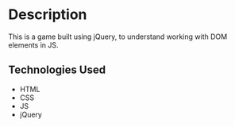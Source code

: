 # Description 

This is a game built using jQuery, to understand working with DOM elements in JS.

## Technologies Used

- HTML
- CSS
- JS
- jQuery
